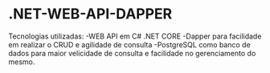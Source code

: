 # .NET-WEB-API-DAPPER
Tecnologias utilizadas:
-WEB API em C# .NET CORE
-Dapper para facilidade em realizar o CRUD e agilidade de consulta
-PostgreSQL como banco de dados para maior velicidade de consulta e facilidade no gerenciamento do mesmo.
